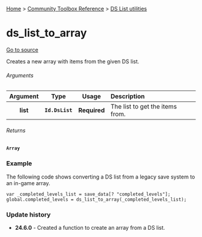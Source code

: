[Home](/README.md) > [Community Toolbox Reference](/Docs/Reference/Reference.md) > [DS List utilities](/Docs/Reference/Groups/DsList.md)

# ds_list_to_array

[Go to source](/Community%20Toolbox/scripts/utils_CommunityToolboxDsList/utils_CommunityToolboxDsList.gml#L30)

Creates a new array with items from the given DS list.

###### Arguments

| Argument | Type | Usage | Description |
|:---:|:---:|:---:|:---|
| **list** | **`Id.DsList`** | **Required** | The list to get the items from. |

###### Returns
**`Array`**

### Example

The following code shows converting a DS list from a legacy save system to an in-game array.

```gml
var _completed_levels_list = save_data[? "completed_levels"];
global.completed_levels = ds_list_to_array(_completed_levels_list);
```

### Update history

- **24.6.0** - Created a function to create an array from a DS list.
